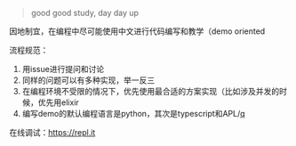 > good good study, day day up

因地制宜，在编程中尽可能使用中文进行代码编写和教学（demo oriented

流程规范：
1. 用issue进行提问和讨论
2. 同样的问题可以有多种实现，举一反三
3. 在编程环境不受限的情况下，优先使用最合适的方案实现（比如涉及并发的时候，优先用elixir
4. 编写demo的默认编程语言是python，其次是typescript和APL/[q](https://code.kx.com/q)

在线调试：https://repl.it
